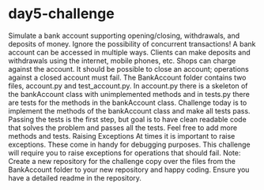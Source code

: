 # day5-challenge
Simulate a bank account supporting opening/closing, withdrawals, and deposits of money. Ignore the possibility of concurrent transactions!  A bank account can be accessed in multiple ways. Clients can make deposits and withdrawals using the internet, mobile phones, etc. Shops can charge against the account.  It should be possible to close an account; operations against a closed account must fail.  The BankAccount folder contains two files, account.py and test_account.py. In account.py there is a skeleton of the bankAccount class with unimplemented methods and in tests.py there are tests for the methods in the bankAccount class. Challenge today is to implement the methods of the bankAccount class and make all tests pass. Passing the tests is the first step, but goal is to have clean readable code that solves the problem and passes all the tests. Feel free to add more methods and tests.  Raising Exceptions At times it is important to raise exceptions. These come in handy for debugging purposes. This challenge will require you to raise exceptions for operations that should fail.  Note: Create a new repository for the challenge copy over the files from the BankAccount folder to your new repository and happy coding. Ensure you have a detailed readme in the repository.
